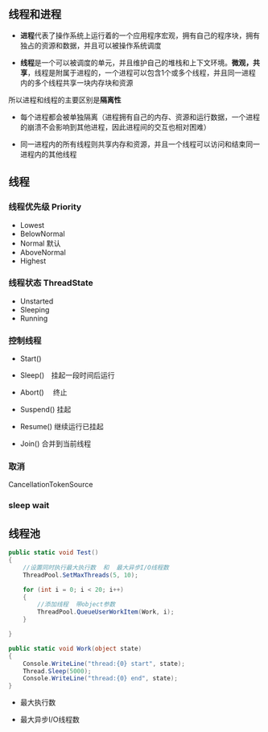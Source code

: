 ## 线程和进程

* **进程**代表了操作系统上运行着的一个应用程序宏观，拥有自己的程序块，拥有独占的资源和数据，并且可以被操作系统调度

* **线程**是一个可以被调度的单元，并且维护自己的堆栈和上下文环境。**微观，共享**，线程是附属于进程的，一个进程可以包含1个或多个线程，并且同一进程内的多个线程共享一块内存块和资源

所以进程和线程的主要区别是**隔离性**

* 每个进程都会被单独隔离（进程拥有自己的内存、资源和运行数据，一个进程的崩溃不会影响到其他进程，因此进程间的交互也相对困难）

* 同一进程内的所有线程则共享内存和资源，并且一个线程可以访问和结束同一进程内的其他线程


## 线程

### 线程优先级 Priority

* Lowest
* BelowNormal
* Normal 默认
* AboveNormal
* Highest

### 线程状态 ThreadState

* Unstarted
* Sleeping
* Running

### 控制线程

* Start()
* Sleep()　挂起一段时间后运行
* Abort()　 终止
* Suspend() 挂起
* Resume() 继续运行已挂起

* Join() 合并到当前线程

### 取消

CancellationTokenSource

### sleep wait 

<!-- TODO -->

## 线程池

```c#
public static void Test()
{
    //设置同时执行最大执行数  和  最大异步I/O线程数
    ThreadPool.SetMaxThreads(5, 10);

    for (int i = 0; i < 20; i++)
    {
        //添加线程  带object参数
        ThreadPool.QueueUserWorkItem(Work, i);
    }

}

public static void Work(object state)
{
    Console.WriteLine("thread:{0} start", state);
    Thread.Sleep(5000);
    Console.WriteLine("thread:{0} end", state);
}
```

<!-- TODO -->

* 最大执行数

* 最大异步I/O线程数